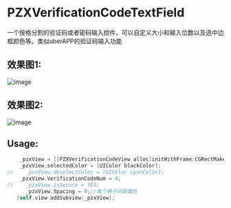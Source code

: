 # PZXVerificationCodeTextField
一个按格分割的验证码或者密码输入控件，可以自定义大小和输入位数以及选中边框颜色等。类似uberAPP的验证码输入功能
## 效果图1:
![image](https://github.com/PZXforXcode/PZXVerificationCodeTextField/blob/master/PZXVerificationCodeTextField/pzxYZM.gif)
## 效果图2:
![image](https://github.com/PZXforXcode/PZXVerificationCodeTextField/blob/master/PZXVerificationCodeTextField/vDemo.gif)
## Usage:
```Objective-C
    _pzxView = [[PZXVerificationCodeView alloc]initWithFrame:CGRectMake(0, 100, self.view.frame.size.width, 60)];
    _pzxView.selectedColor = [UIColor blackColor];
//    _pzxView.deselectColor = [UIColor cyanColor];
    _pzxView.VerificationCodeNum = 4;
//    _pzxView.isSecure = YES;
      _pzxView.Spacing = 0;//每个格子间距属性
   [self.view addSubview:_pzxView];
```
